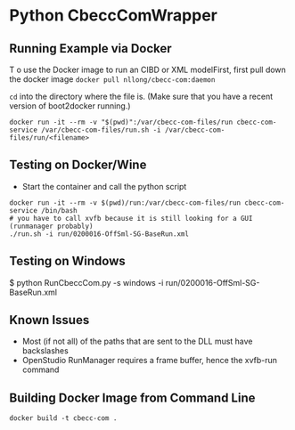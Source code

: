 
# Python CbeccComWrapper

## Running Example via Docker

T o use the Docker image to run an CIBD or XML modelFirst, first pull down the docker image `docker pull nllong/cbecc-com:daemon`

`cd` into the directory where the file is. (Make sure that you have a recent version of boot2docker running.)

```
docker run -it --rm -v "$(pwd)":/var/cbecc-com-files/run cbecc-com-service /var/cbecc-com-files/run.sh -i /var/cbecc-com-files/run/<filename>
```

## Testing on Docker/Wine

* Start the container and call the python script

```
docker run -it --rm -v $(pwd)/run:/var/cbecc-com-files/run cbecc-com-service /bin/bash
# you have to call xvfb because it is still looking for a GUI (runmanager probably)
./run.sh -i run/0200016-OffSml-SG-BaseRun.xml
```

## Testing on Windows

$ python RunCbeccCom.py -s windows -i run/0200016-OffSml-SG-BaseRun.xml

## Known Issues

* Most (if not all) of the paths that are sent to the DLL must have backslashes
* OpenStudio RunManager requires a frame buffer, hence the xvfb-run command

## Building Docker Image from Command Line

```
docker build -t cbecc-com .
```
